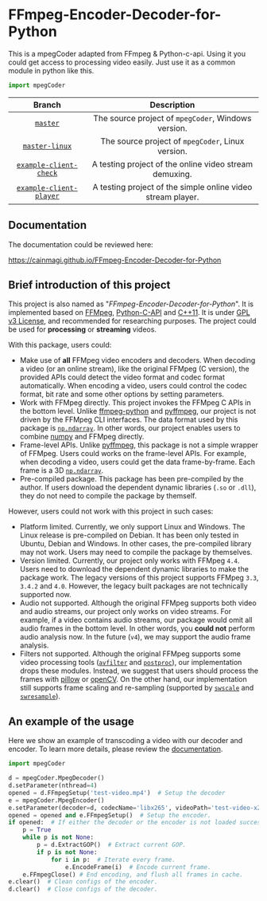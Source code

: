 # FFmpeg-Encoder-Decoder-for-Python

This is a mpegCoder adapted from FFmpeg & Python-c-api. Using it you could get access to processing video easily. Just use it as a common module in python like this.

```python
import mpegCoder
```

|     Branch      |  Description  |
| :-------------: | :-----------: |
| [`master`][git-master] | The source project of `mpegCoder`, Windows version. |
| [`master-linux`][git-linux] | The source project of `mpegCoder`, Linux version. |
| [`example-client-check`][exp1] | A testing project of the online video stream demuxing. |
| [`example-client-player`][exp2] | A testing project of the simple online video stream player. |

## Documentation

The documentation could be reviewed here:

https://cainmagi.github.io/FFmpeg-Encoder-Decoder-for-Python

## Brief introduction of this project

This project is also named as "*FFmpeg-Encoder-Decoder-for-Python*". It is implemented based on [FFMpeg][link-ffmpeg], [Python-C-API][link-python-c-api] and [C++11][link-cpp11]. It is under [GPL v3 License][git-license], and recommended for researching purposes. The project could be used for **processing** or **streaming** videos.

With this package, users could:

* Make use of **all** FFMpeg video encoders and decoders. When decoding a video (or an online stream), like the original FFMpeg (C version), the provided APIs could detect the video format and codec format automatically. When encoding a video, users could control the codec format, bit rate and some other options by setting parameters.
* Work with FFMpeg directly. This project invokes the FFMpeg C APIs in the bottom level. Unlike [ffmpeg-python][git-ffmpeg-python] and [pyffmpeg][git-pyffmpeg], our project is not driven by the FFMpeg CLI interfaces. The data format used by this package is [`np.ndarray`][link-ndarray]. In other words, our project enables users to combine [numpy][link-numpy] and FFMpeg directly.
* Frame-level APIs. Unlike [pyffmpeg][git-pyffmpeg], this package is not a simple wrapper of FFMpeg. Users could works on the frame-level APIs. For example, when decoding a video, users could get the data frame-by-frame. Each frame is a 3D [`np.ndarray`][link-ndarray].
* Pre-compiled package. This package has been pre-compiled by the author. If users download the dependent dynamic libraries (`.so` or `.dll`), they do not need to compile the package by themself.

However, users could not work with this project in such cases:

* Platform limited. Currently, we only support Linux and Windows. The Linux release is pre-compiled on Debian. It has been only tested in Ubuntu, Debian and Windows. In other cases, the pre-compiled library may not work. Users may need to compile the package by themselves.
* Version limited. Currently, our project only works with FFMpeg `4.4`. Users need to download the dependent dynamic libraries to make the package work. The legacy versions of this project supports FFMpeg `3.3`, `3.4.2` and `4.0`. However, the legacy built packages are not technically supported now.
* Audio not supported. Although the original FFMpeg supports both video and audio streams, our project only works on video streams. For example, if a video contains audio streams, our package would omit all audio frames in the bottom level. In other words, you **could not** perform audio analysis now. In the future (`v4`), we may support the audio frame analysis.
* Filters not supported. Although the original FFMpeg supports some video processing tools ([`avfilter`][link-avfilter] and [`postproc`][link-postproc]), our implementation drops these modules. Instead, we suggest that users should process the frames with [pillow][pip-pillow] or [openCV][pip-opencv]. On the other hand, our implementation still supports frame scaling and re-sampling (supported by [`swscale`][link-swscale] and [`swresample`][link-swresample]).

## An example of the usage

Here we show an example of transcoding a video with our decoder and encoder. To learn more details, please review the [documentation](https://cainmagi.github.io/FFmpeg-Encoder-Decoder-for-Python).

```python
import mpegCoder

d = mpegCoder.MpegDecoder()
d.setParameter(nthread=4)
opened = d.FFmpegSetup('test-video.mp4')  # Setup the decoder
e = mpegCoder.MpegEncoder()
e.setParameter(decoder=d, codecName='libx265', videoPath='test-video-x265.mp4', nthread=8)  # inherit most of parameters from the decoder.
opened = opened and e.FFmpegSetup()  # Setup the encoder.
if opened:  # If either the decoder or the encoder is not loaded successfully, do not continue.
    p = True
    while p is not None:
        p = d.ExtractGOP()  # Extract current GOP.
        if p is not None:
            for i in p:  # Iterate every frame.
                e.EncodeFrame(i)  # Encode current frame.
    e.FFmpegClose() # End encoding, and flush all frames in cache.
e.clear()  # Clean configs of the encoder.
d.clear()  # Close configs of the decoder.
```

[git-master]:https://github.com/cainmagi/FFmpeg-Encoder-Decoder-for-Python "master (Windows)"
[git-linux]:https://github.com/cainmagi/FFmpeg-Encoder-Decoder-for-Python/tree/master-linux "master (Linux)"
[exp1]:https://github.com/cainmagi/FFmpeg-Encoder-Decoder-for-Python/tree/example-client-check "check the client"
[exp2]:https://github.com/cainmagi/FFmpeg-Encoder-Decoder-for-Python/tree/example-client-player "client with player"
[docs]:https://cainmagi.github.io/FFmpeg-Encoder-Decoder-for-Python "Documentation of mpegCoder"

[git-ffmpeg-python]:https://github.com/kkroening/ffmpeg-python "ffmpeg-python"
[git-pyffmpeg]:https://github.com/deuteronomy-works/pyffmpeg "pyffmpeg"
[git-license]:https://github.com/cainmagi/FFmpeg-Encoder-Decoder-for-Python/blob/master/LICENSE
[pip-pillow]:https://pypi.org/project/Pillow "Pillow"
[pip-opencv]:https://pypi.org/project/opencv-python "OpenCV Python"
[link-cpp11]:https://en.cppreference.com/w/ "C++ 11"
[link-python-c-api]:https://docs.python.org/3/c-api/index.html "Python-C-API"
[link-numpy]:https://numpy.org "numpy"
[link-ndarray]:https://numpy.org/doc/stable/reference/generated/numpy.ndarray.html "np.ndarray"
[link-ffmpeg]:https://ffmpeg.org "FFMpeg"
[link-avfilter]:http://ffmpeg.org/doxygen/trunk/group__lavfi.html "libavfilter"
[link-postproc]:http://ffmpeg.org/doxygen/trunk/group__lpp.html "libpostproc"
[link-swscale]:http://ffmpeg.org/doxygen/trunk/group__libsws.html "libswscale"
[link-swresample]:http://ffmpeg.org/doxygen/trunk/group__lswr.html "libswresample"
